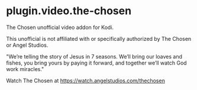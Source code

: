 # plugin.video.the-chosen
The Chosen unofficial video addon for Kodi.

This unofficial is not affiliated with or specifically authorized by The Chosen or Angel Studios.

"We’re telling the story of Jesus in 7 seasons. We’ll bring our loaves and fishes, you bring yours by paying it forward, and together we’ll watch God work miracles."

Watch The Chosen at https://watch.angelstudios.com/thechosen


